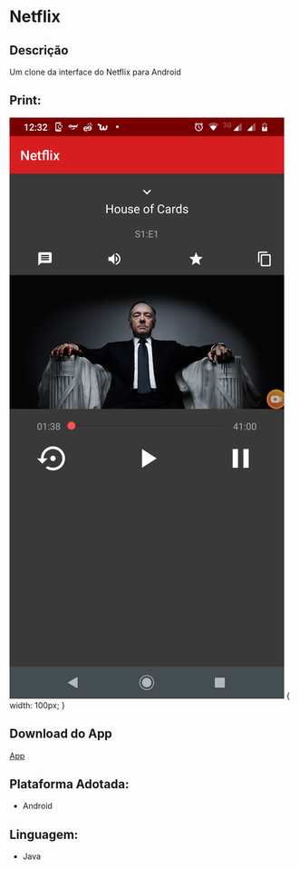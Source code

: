 # Netflix

## Descrição
Um clone da interface do Netflix para Android

## Print:
![](print/netflix.png) { width: 100px; }

## Download do App
[App](https://drive.google.com/file/d/1Lr5rdfEgYTqzzKfSHD2hQTWwJ_egZSCA/view?usp=sharing)

## Plataforma Adotada: 
  - Android

## Linguagem: 
  - Java
